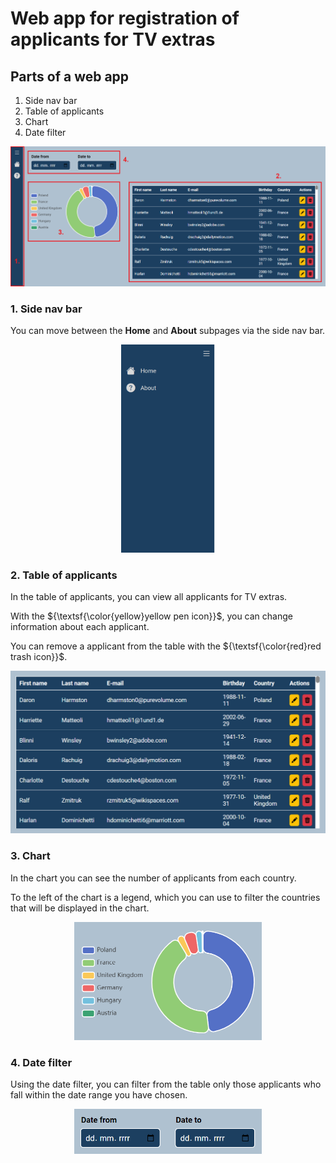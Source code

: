 # Web app for registration of applicants for TV extras

## Parts of a web app
1. Side nav bar
2. Table of applicants
3. Chart
4. Date filter

![alt text](https://github.com/martin-vrublovsky/vortex/blob/main/public/img/main_parts_of_the_web_app.png?raw=true)

### 1. Side nav bar
You can move between the **Home** and **About** subpages via the side nav bar.

<div style="text-align: center;">
    <img src="https://github.com/martin-vrublovsky/vortex/blob/main/public/img/side_nav_bar.png?raw=true" width="150">
</div>

### 2. Table of applicants
In the table of applicants, you can view all applicants for TV extras.

With the ${\textsf{\color{yellow}yellow pen icon}}$, you can change information about each applicant.

You can remove a applicant from the table with the ${\textsf{\color{red}red trash icon}}$.

![alt text](https://github.com/martin-vrublovsky/vortex/blob/main/public/img/table_of_candidates.png?raw=true)

### 3. Chart
In the chart you can see the number of applicants from each country.

To the left of the chart is a legend, which you can use to filter the countries that will be displayed in the chart.

<div style="text-align: center;">
    <img src="https://github.com/martin-vrublovsky/vortex/blob/main/public/img/chart.png?raw=true" width="300">
</div>

### 4. Date filter
Using the date filter, you can filter from the table only those applicants who fall within the date range you have chosen.

<div style="text-align: center;">
    <img src="https://github.com/martin-vrublovsky/vortex/blob/main/public/img/date_filter.png?raw=true" width="300">
</div>
